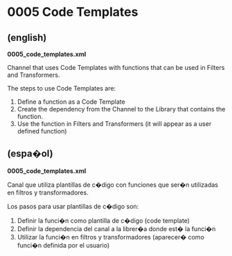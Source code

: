 # 0005 Code Templates

## (english)

**0005_code_templates.xml**

Channel that uses Code Templates with functions that can be used in Filters and Transformers.

The steps to use Code Templates are:

1. Define a function as a Code Template
2. Create the dependency from the Channel to the Library that contains the function.
3. Use the function in Filters and Transformers (it will appear as a user defined function)


## (espa�ol)

**0005_code_templates.xml**

Canal que utiliza plantillas de c�digo con funciones que ser�n utilizadas en filtros y transformadores.

Los pasos para usar plantillas de c�digo son:

1. Definir la funci�n como plantilla de c�digo (code template)
2. Definir la dependencia del canal a la librer�a donde est� la funci�n
3. Utilizar la funci�n en filtros y transformadores (aparecer� como funci�n definida por el usuario)
